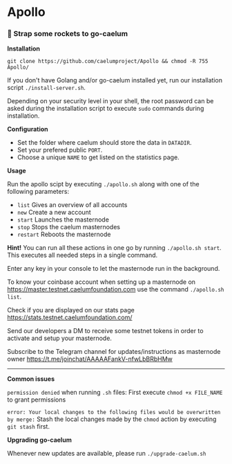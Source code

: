 # Apollo

### :rocket: Strap some rockets to go-caelum

**Installation**

`git clone https://github.com/caelumproject/Apollo && chmod -R 755 Apollo/`

If you don't have Golang and/or go-caelum installed yet, run our installation script `./install-server.sh`.

Depending on your security level in your shell, the root password can be asked during the installation script to execute `sudo` commands during installation.

**Configuration**

  - Set the folder where caelum should store the data in `DATADIR`.
  - Set your prefered public `PORT`.
  - Choose a unique `NAME` to get listed on the statistics page.

**Usage**

Run the apollo scipt by executing `./apollo.sh` along with one of the following parameters:

 - `list` Gives an overview of all accounts
 - `new` Create a new account
 - `start` Launches the masternode
 - `stop` Stops the caelum masternodes
 - `restart` Reboots the masternode

 **Hint!** You can run all these actions in one go by running `./apollo.sh start`. This executes all needed steps in a single command.

 Enter any key in your console to let the masternode run in the background.

 To know your coinbase account when setting up a masternode on https://master.testnet.caelumfoundation.com use the command `./apollo.sh list`.



 Check if you are displayed on our stats page https://stats.testnet.caelumfoundation.com/

 Send our developers a DM to receive some testnet tokens in order to activate and setup your masternode.

 Subscribe to the Telegram channel for updates/instructions as masternode owner https://t.me/joinchat/AAAAAFankV-nfwLbBRbHMw

---

**Common issues**

`permission denied` when running `.sh` files: First execute `chmod +x FILE_NAME` to grant permissions

`error: Your local changes to the following files would be overwritten by merge:` Stash the local changes made by the `chmod` action by executing `git stash` first.

**Upgrading go-caelum**

Whenever new updates are available, please run `./upgrade-caelum.sh`


